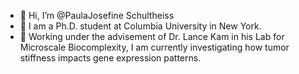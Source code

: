 - 👋 Hi, I’m @PaulaJosefine Schultheiss
- 👀 I am a Ph.D. student at Columbia University in New York. 
- 🤠 Working under the advisement of Dr. Lance Kam in his Lab for Microscale Biocomplexity, I am currently investigating how tumor stiffness impacts gene expression patterns. 
